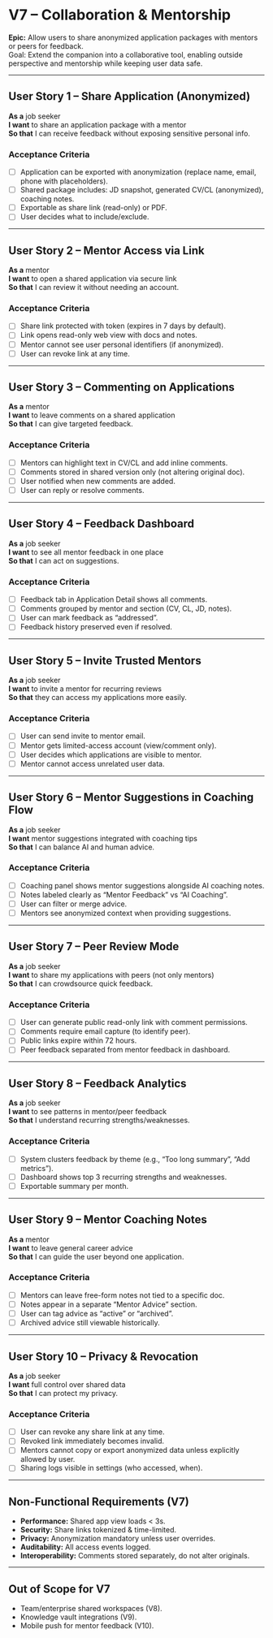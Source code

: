 # V7 – Collaboration & Mentorship

**Epic:** Allow users to share anonymized application packages with mentors or peers for feedback.  
Goal: Extend the companion into a collaborative tool, enabling outside perspective and mentorship while keeping user data safe.

---

## User Story 1 – Share Application (Anonymized)

**As a** job seeker  
**I want** to share an application package with a mentor  
**So that** I can receive feedback without exposing sensitive personal info.

### Acceptance Criteria

- [ ] Application can be exported with anonymization (replace name, email, phone with placeholders).
- [ ] Shared package includes: JD snapshot, generated CV/CL (anonymized), coaching notes.
- [ ] Exportable as share link (read-only) or PDF.
- [ ] User decides what to include/exclude.

---

## User Story 2 – Mentor Access via Link

**As a** mentor  
**I want** to open a shared application via secure link  
**So that** I can review it without needing an account.

### Acceptance Criteria

- [ ] Share link protected with token (expires in 7 days by default).
- [ ] Link opens read-only web view with docs and notes.
- [ ] Mentor cannot see user personal identifiers (if anonymized).
- [ ] User can revoke link at any time.

---

## User Story 3 – Commenting on Applications

**As a** mentor  
**I want** to leave comments on a shared application  
**So that** I can give targeted feedback.

### Acceptance Criteria

- [ ] Mentors can highlight text in CV/CL and add inline comments.
- [ ] Comments stored in shared version only (not altering original doc).
- [ ] User notified when new comments are added.
- [ ] User can reply or resolve comments.

---

## User Story 4 – Feedback Dashboard

**As a** job seeker  
**I want** to see all mentor feedback in one place  
**So that** I can act on suggestions.

### Acceptance Criteria

- [ ] Feedback tab in Application Detail shows all comments.
- [ ] Comments grouped by mentor and section (CV, CL, JD, notes).
- [ ] User can mark feedback as “addressed”.
- [ ] Feedback history preserved even if resolved.

---

## User Story 5 – Invite Trusted Mentors

**As a** job seeker  
**I want** to invite a mentor for recurring reviews  
**So that** they can access my applications more easily.

### Acceptance Criteria

- [ ] User can send invite to mentor email.
- [ ] Mentor gets limited-access account (view/comment only).
- [ ] User decides which applications are visible to mentor.
- [ ] Mentor cannot access unrelated user data.

---

## User Story 6 – Mentor Suggestions in Coaching Flow

**As a** job seeker  
**I want** mentor suggestions integrated with coaching tips  
**So that** I can balance AI and human advice.

### Acceptance Criteria

- [ ] Coaching panel shows mentor suggestions alongside AI coaching notes.
- [ ] Notes labeled clearly as “Mentor Feedback” vs “AI Coaching”.
- [ ] User can filter or merge advice.
- [ ] Mentors see anonymized context when providing suggestions.

---

## User Story 7 – Peer Review Mode

**As a** job seeker  
**I want** to share my applications with peers (not only mentors)  
**So that** I can crowdsource quick feedback.

### Acceptance Criteria

- [ ] User can generate public read-only link with comment permissions.
- [ ] Comments require email capture (to identify peer).
- [ ] Public links expire within 72 hours.
- [ ] Peer feedback separated from mentor feedback in dashboard.

---

## User Story 8 – Feedback Analytics

**As a** job seeker  
**I want** to see patterns in mentor/peer feedback  
**So that** I understand recurring strengths/weaknesses.

### Acceptance Criteria

- [ ] System clusters feedback by theme (e.g., “Too long summary”, “Add metrics”).
- [ ] Dashboard shows top 3 recurring strengths and weaknesses.
- [ ] Exportable summary per month.

---

## User Story 9 – Mentor Coaching Notes

**As a** mentor  
**I want** to leave general career advice  
**So that** I can guide the user beyond one application.

### Acceptance Criteria

- [ ] Mentors can leave free-form notes not tied to a specific doc.
- [ ] Notes appear in a separate “Mentor Advice” section.
- [ ] User can tag advice as “active” or “archived”.
- [ ] Archived advice still viewable historically.

---

## User Story 10 – Privacy & Revocation

**As a** job seeker  
**I want** full control over shared data  
**So that** I can protect my privacy.

### Acceptance Criteria

- [ ] User can revoke any share link at any time.
- [ ] Revoked link immediately becomes invalid.
- [ ] Mentors cannot copy or export anonymized data unless explicitly allowed by user.
- [ ] Sharing logs visible in settings (who accessed, when).

---

## Non-Functional Requirements (V7)

- **Performance:** Shared app view loads < 3s.
- **Security:** Share links tokenized & time-limited.
- **Privacy:** Anonymization mandatory unless user overrides.
- **Auditability:** All access events logged.
- **Interoperability:** Comments stored separately, do not alter originals.

---

## Out of Scope for V7

- Team/enterprise shared workspaces (V8).
- Knowledge vault integrations (V9).
- Mobile push for mentor feedback (V10).
